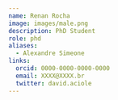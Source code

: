 ```yaml
---
name: Renan Rocha
image: images/male.png
description: PhD Student
role: phd
aliases:
  - Alexandre Simeone
links:
  orcid: 0000-0000-0000-0000
  email: XXXX@XXXX.br
  twitter: david.aciole
---
```

